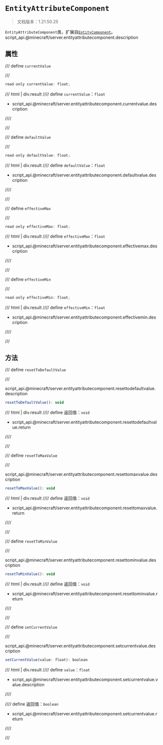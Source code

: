 # `EntityAttributeComponent`

> 文档版本：1.21.50.25

`EntityAttributeComponent`类，扩展自[`EntityComponent`](./entitycomponent.md)。script_api.@minecraft/server.entityattributecomponent.description

## 属性

/// define
`currentValue`


///

```js
read-only currentValue: float;
```

/// html | div.result
//// define
`currentValue`：`float`

- script_api.@minecraft/server.entityattributecomponent.currentvalue.description


////

///


/// define
`defaultValue`


///

```js
read-only defaultValue: float;
```

/// html | div.result
//// define
`defaultValue`：`float`

- script_api.@minecraft/server.entityattributecomponent.defaultvalue.description


////

///


/// define
`effectiveMax`


///

```js
read-only effectiveMax: float;
```

/// html | div.result
//// define
`effectiveMax`：`float`

- script_api.@minecraft/server.entityattributecomponent.effectivemax.description


////

///


/// define
`effectiveMin`


///

```js
read-only effectiveMin: float;
```

/// html | div.result
//// define
`effectiveMin`：`float`

- script_api.@minecraft/server.entityattributecomponent.effectivemin.description


////

///


## 方法

/// define
`resetToDefaultValue`


///

script_api.@minecraft/server.entityattributecomponent.resettodefaultvalue.description

```js
resetToDefaultValue(): void
```

/// html | div.result
//// define
返回值：`void`

- script_api.@minecraft/server.entityattributecomponent.resettodefaultvalue.return


////

///


/// define
`resetToMaxValue`


///

script_api.@minecraft/server.entityattributecomponent.resettomaxvalue.description

```js
resetToMaxValue(): void
```

/// html | div.result
//// define
返回值：`void`

- script_api.@minecraft/server.entityattributecomponent.resettomaxvalue.return


////

///


/// define
`resetToMinValue`


///

script_api.@minecraft/server.entityattributecomponent.resettominvalue.description

```js
resetToMinValue(): void
```

/// html | div.result
//// define
返回值：`void`

- script_api.@minecraft/server.entityattributecomponent.resettominvalue.return


////

///


/// define
`setCurrentValue`


///

script_api.@minecraft/server.entityattributecomponent.setcurrentvalue.description

```js
setCurrentValue(value: float): boolean
```

/// html | div.result
//// define
`value`：`float`

- script_api.@minecraft/server.entityattributecomponent.setcurrentvalue.value.description


////

//// define
返回值：`boolean`

- script_api.@minecraft/server.entityattributecomponent.setcurrentvalue.return


////

///

